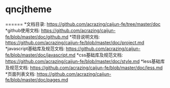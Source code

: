 # qncjtheme
======
*文档目录: https://github.com/acrazing/caijun-fe/tree/master/doc
*github使用文档: https://github.com/acrazing/caijun-fe/blob/master/doc/github.md
*项目说明文档: https://github.com/acrazing/caijun-fe/blob/master/doc/project.md
*javascript基础库及规范文档: https://github.com/acrazing/caijun-fe/blob/master/doc/javascript.md
*css基础库及规范文档: https://github.com/acrazing/caijun-fe/blob/master/doc/style.md
*less基础库及规范文档: https://github.com/acrazing/caijun-fe/blob/master/doc/less.md
*页面列表文档: https://github.com/acrazing/caijun-fe/blob/master/doc/pages.md
